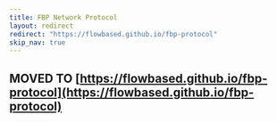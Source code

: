 ```yaml
---
title: FBP Network Protocol
layout: redirect
redirect: "https://flowbased.github.io/fbp-protocol"
skip_nav: true
---
```


## MOVED TO [https://flowbased.github.io/fbp-protocol](https://flowbased.github.io/fbp-protocol)

<link rel="canonical" href="https://flowbased.github.io/fbp-protocol">
<script>
window.location.href = 'https://flowbased.github.io/fbp-protocol';
</script>
